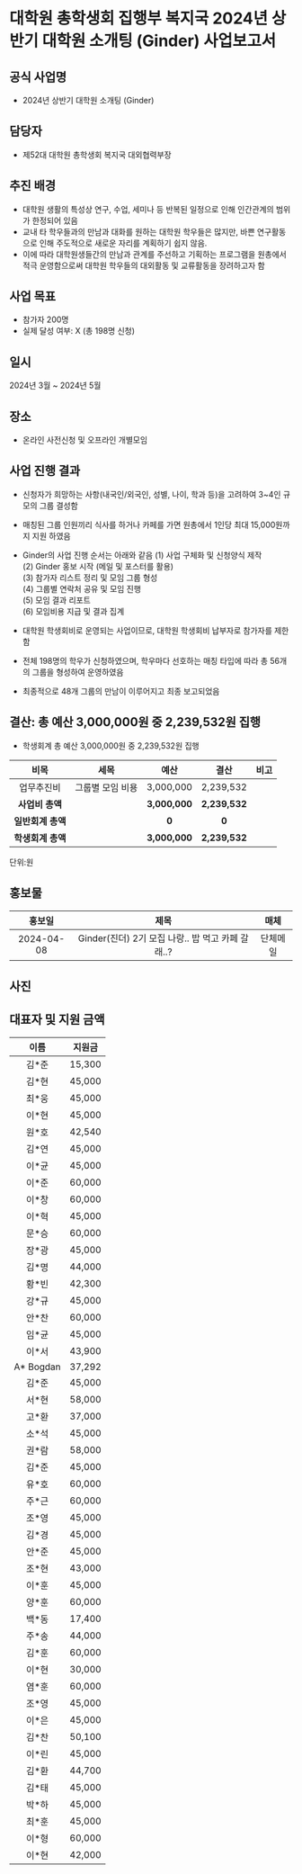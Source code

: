 대학원 총학생회 집행부 복지국 2024년 상반기 대학원 소개팅 (Ginder) 사업보고서
===

## 공식 사업명
- 2024년 상반기 대학원 소개팅 (Ginder)

## 담당자
- 제52대 대학원 총학생회 복지국 대외협력부장

## 추진 배경
- 대학원 생활의 특성상 연구, 수업, 세미나 등 반복된 일정으로 인해 인간관계의 범위가 한정되어 있음
- 교내 타 학우들과의 만남과 대화를 원하는 대학원 학우들은 많지만, 바쁜 연구활동으로 인해 주도적으로 새로운 자리를 계획하기 쉽지 않음. 
- 이에 따라 대학원생들간의 만남과 관계를 주선하고 기획하는 프로그램을 원총에서 적극 운영함으로써 대학원 학우들의 대외활동 및 교류활동을 장려하고자 함

## 사업 목표
- 참가자 200명 
- 실제 달성 여부: X (총 198명 신청)

## 일시
2024년 3월 ~ 2024년 5월

## 장소
- 온라인 사전신청 및 오프라인 개별모임

## 사업 진행 결과
- 신청자가 희망하는 사항(내국인/외국인, 성별, 나이, 학과 등)을 고려하여 3~4인 규모의 그룹 결성함
- 매칭된 그룹 인원끼리 식사를 하거나 카페를 가면 원총에서 1인당 최대 15,000원까지 지원 하였음
- Ginder의 사업 진행 순서는 아래와 같음
(1) 사업 구체화 및 신청양식 제작 <br/>
(2) Ginder 홍보 시작 (메일 및 포스터를 활용) <br/>
(3) 참가자 리스트 정리 및 모임 그룹 형성 <br/>
(4) 그룹별 연락처 공유 및 모임 진행 <br/>
(5) 모임 결과 리포트 <br/>
(6) 모임비용 지급 및 결과 집계

- 대학원 학생회비로 운영되는 사업이므로, 대학원 학생회비 납부자로 참가자를 제한함
- 전체 198명의 학우가 신청하였으며, 학우마다 선호하는 매칭 타입에 따라 총 56개의 그룹을 형성하여 운영하였음
- 최종적으로 48개 그룹의 만남이 이루어지고 최종 보고되었음

## 결산: 총 예산 3,000,000원 중 2,239,532원 집행
- 학생회계 총 예산 3,000,000원 중 2,239,532원 집행

|  **비목** |   **세목**   | **예산** | **결산** | **비고** |
|:----------:|:------------:|:--------:|:--------:|:--------:|
| 업무추진비 | 그룹별 모임 비용 | 3,000,000 | 2,239,532 ||
|   **사업비 총액**  |  | **3,000,000** | **2,239,532** ||
|   **일반회계 총액**  |        | **0** | **0** ||
|   **학생회계 총액**  |         | **3,000,000** | **2,239,532** ||

단위:원 

## 홍보물

|  **홍보일** |   **제목**   | **매체** |
|:----------:|:------------:|:--------:|
|2024-04-08| Ginder(진더) 2기 모집 나랑.. 밥 먹고 카페 갈래..?|단체메일|

## 사진

## 대표자 및 지원 금액

|  **이름** |   **지원금**   |
|:----------:|:------------:|
|	김*준	|	15,300	|
|	김*현	|	45,000	|
|	최*웅	|	45,000	|
|	이*현	|	45,000	|
|	원*호	|	42,540	|
|	김*연	|	45,000	|
|	이*균	|	45,000	|
|	이*준	|	60,000	|
|	이*창	|	60,000	|
|	이*혁	|	45,000	|
|	문*승	|	60,000	|
|	장*광	|	45,000	|
|	김*명	|	44,000	|
|	황*빈	|	42,300	|
|	강*규	|	45,000	|
|	안*찬	|	60,000	|
|	임*균	|	45,000	|
|	이*서	|	43,900	|
|	A* Bogdan	|   37,292	|
|	김*준	|	45,000	|
|	서*현	|	58,000	|
|	고*환	|	37,000	|
|	소*석	|	45,000	|
|	권*람	|	58,000	|
|	김*준	|	45,000	|
|	유*호	|	60,000	|
|	주*근	|	60,000	|
|	조*영	|	45,000	|
|	김*경	|	45,000	|
|	안*준	|	45,000	|
|	조*현	|	43,000	|
|	이*훈	|	45,000	|
|	양*훈	|	60,000	|
|	백*동	|	17,400	|
|	주*송	|	44,000	|
|	김*훈	|	60,000	|
|	이*현	|	30,000	|
|	염*훈	|	60,000	|
|	조*영	|	45,000	|
|	이*은	|	45,000	|
|	김*찬	|	50,100	|
|	이*린	|	45,000	|
|	김*환	|	44,700	|
|	김*태	|	45,000	|
|	박*하	|	45,000	|
|	최*훈	|	45,000	|
|	이*형	|	60,000	|
|	이*현	|	42,000	|

